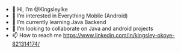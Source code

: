 - 👋 Hi, I’m @KingsleyIke
- 👀 I’m interested in Everything Moblie (Android)
- 🌱 I’m currently learning Java Backend
- 💞️ I’m looking to collaborate on Java and android projects
- 📫 How to reach me https://www.linkedin.com/in/kingsley-okoye-821314174/

<!---
KingsleyIke/KingsleyIke is a ✨ special ✨ repository because its `README.md` (this file) appears on your GitHub profile.
You can click the Preview link to take a look at your changes.
--->
